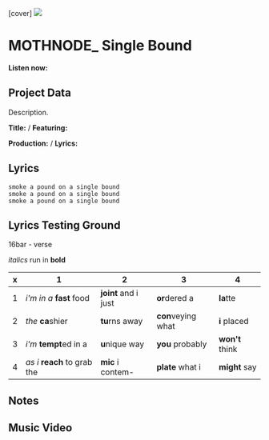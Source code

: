 [cover] ![](57175019_319474918741616_8502199518755923887_n.jpg)

# MOTHNODE_ Single Bound

**Listen now:** 

## Project Data

Description.


**Title:**  / **Featuring:** 

**Production:**  / **Lyrics:** 

## Lyrics

```
smoke a pound on a single bound
smoke a pound on a single bound
smoke a pound on a single bound

```

## Lyrics Testing Ground

16bar - verse

*italics* run in
**bold**

| x | 1 | 2 | 3 | 4 |
|---|---|---|---|---|
| 1 | *i'm in a* **fast** food | **joint** and i just  | **or**dered a  | **la**tte  |
| 2 | *the* **ca**shier | **tu**rns away  |  **con**veying what |  **i** placed |
| 3 | *i'm* **tempt**ed in a | **u**nique way  |  **you** probably |  **won't** think |
| 4 | *as i* **reach** to grab the |  **mic** i contem-  | **plate** what i | **might** say |

## Notes

## Music Video
